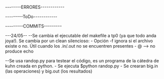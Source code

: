 --------ERRORES------------


---------ToDo------------



---------COMMITS---------

---24/05--
--Se cambia el ejecutable del makefile a tp0 (ya que todo anda joya!). Se cambia por un clean silencioso:
    - Opción -f ignora si el archivo existe o no. Útil cuando los .in/.out no se encuentren presentes
    - @ --> no produce echo 

--Se usa randop.py para testear el código, es un programa de la cátedra de kuhn creada en python. 
    - Se ejecuta $python randop.py 
    - Se crearan big.in (las operaciones) y big.out (los resultados)
